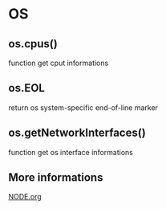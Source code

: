 # OS
## os.cpus()
 function get cput informations
## os.EOL
  return os system-specific end-of-line marker
## os.getNetworkInterfaces()
  function get os interface informations
## More informations
  [NODE.org](https://nodejs.org/dist/latest-v6.x/docs/api/os.html)